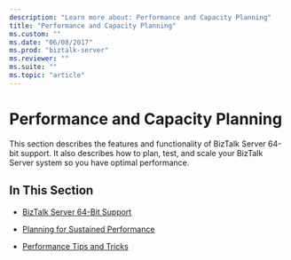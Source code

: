 ```yaml
---
description: "Learn more about: Performance and Capacity Planning"
title: "Performance and Capacity Planning"
ms.custom: ""
ms.date: "06/08/2017"
ms.prod: "biztalk-server"
ms.reviewer: ""
ms.suite: ""
ms.topic: "article"
---
```

# Performance and Capacity Planning
This section describes the features and functionality of BizTalk Server 64-bit support. It also describes how to plan, test, and scale your BizTalk Server system so you have optimal performance.  
  
## In This Section  
  
-   [BizTalk Server 64-Bit Support](../core/biztalk-server-64-bit-support2.md)  
  
-   [Planning for Sustained Performance](../core/planning-for-sustained-performance.md)  
  
-   [Performance Tips and Tricks](../core/performance-tips-and-tricks.md)
